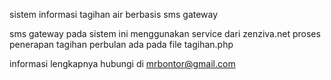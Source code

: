 sistem informasi tagihan air berbasis sms gateway

sms gateway pada sistem ini menggunakan service dari zenziva.net
proses penerapan tagihan perbulan ada pada file tagihan.php

informasi lengkapnya hubungi di mrbontor@gmail.com
